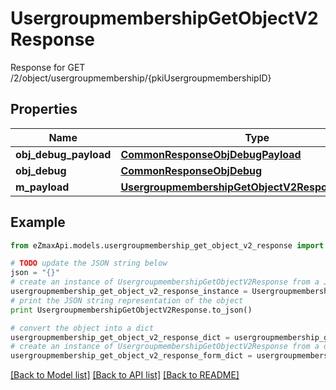 # UsergroupmembershipGetObjectV2Response

Response for GET /2/object/usergroupmembership/{pkiUsergroupmembershipID}

## Properties
Name | Type | Description | Notes
------------ | ------------- | ------------- | -------------
**obj_debug_payload** | [**CommonResponseObjDebugPayload**](CommonResponseObjDebugPayload.md) |  | 
**obj_debug** | [**CommonResponseObjDebug**](CommonResponseObjDebug.md) |  | [optional] 
**m_payload** | [**UsergroupmembershipGetObjectV2ResponseMPayload**](UsergroupmembershipGetObjectV2ResponseMPayload.md) |  | 

## Example

```python
from eZmaxApi.models.usergroupmembership_get_object_v2_response import UsergroupmembershipGetObjectV2Response

# TODO update the JSON string below
json = "{}"
# create an instance of UsergroupmembershipGetObjectV2Response from a JSON string
usergroupmembership_get_object_v2_response_instance = UsergroupmembershipGetObjectV2Response.from_json(json)
# print the JSON string representation of the object
print UsergroupmembershipGetObjectV2Response.to_json()

# convert the object into a dict
usergroupmembership_get_object_v2_response_dict = usergroupmembership_get_object_v2_response_instance.to_dict()
# create an instance of UsergroupmembershipGetObjectV2Response from a dict
usergroupmembership_get_object_v2_response_form_dict = usergroupmembership_get_object_v2_response.from_dict(usergroupmembership_get_object_v2_response_dict)
```
[[Back to Model list]](../README.md#documentation-for-models) [[Back to API list]](../README.md#documentation-for-api-endpoints) [[Back to README]](../README.md)


